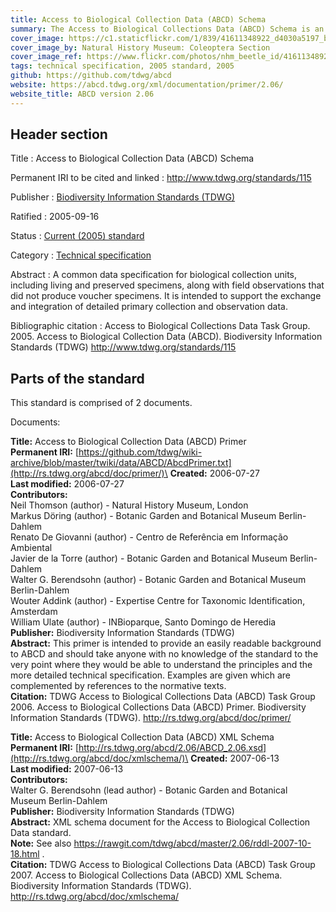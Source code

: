 ```yaml
---
title: Access to Biological Collection Data (ABCD) Schema
summary: The Access to Biological Collections Data (ABCD) Schema is an evolving comprehensive standard for the access to and exchange of data about specimens and observations (a.k.a. primary biodiversity data).
cover_image: https://c1.staticflickr.com/1/839/41611348922_d4030a5197_b.jpg
cover_image_by: Natural History Museum: Coleoptera Section
cover_image_ref: https://www.flickr.com/photos/nhm_beetle_id/41611348922/
tags: technical specification, 2005 standard, 2005
github: https://github.com/tdwg/abcd
website: https://abcd.tdwg.org/xml/documentation/primer/2.06/
website_title: ABCD version 2.06
---
```


## Header section

Title
: Access to Biological Collection Data (ABCD) Schema

Permanent IRI to be cited and linked
: <http://www.tdwg.org/standards/115>

Publisher
: [Biodiversity Information Standards (TDWG)](https://www.tdwg.org/)

Ratified
: 2005-09-16

Status
: [Current (2005) standard](https://www.tdwg.org/standards/status-and-categories/)

Category
: [Technical specification](https://www.tdwg.org/standards/status-and-categories/)

Abstract
: A common data specification for biological collection units, including living and preserved specimens, along with field observations that did not produce voucher specimens. It is intended to support the exchange and integration of detailed primary collection and observation data.

Bibliographic citation
: Access to Biological Collections Data Task Group. 2005. Access to Biological Collection Data (ABCD). Biodiversity Information Standards (TDWG) http://www.tdwg.org/standards/115

## Parts of the standard

This standard is comprised of 2 documents. 

Documents:

**Title:** Access to Biological Collection Data (ABCD) Primer\
**Permanent IRI:** [https://github.com/tdwg/wiki-archive/blob/master/twiki/data/ABCD/AbcdPrimer.txt](http://rs.tdwg.org/abcd/doc/primer/)\
**Created:** 2006-07-27\
**Last modified:** 2006-07-27\
**Contributors:**\
Neil Thomson (author) - Natural History Museum, London\
Markus Döring (author) - Botanic Garden and Botanical Museum Berlin-Dahlem \
Renato De Giovanni (author) - Centro de Referência em Informação Ambiental\
Javier de la Torre (author) - Botanic Garden and Botanical Museum Berlin-Dahlem \
Walter G. Berendsohn (author) - Botanic Garden and Botanical Museum Berlin-Dahlem \
Wouter Addink (author) - Expertise Centre for Taxonomic Identification, Amsterdam \
William Ulate  (author) - INBioparque, Santo Domingo de Heredia \
**Publisher:** Biodiversity Information Standards (TDWG)\
**Abstract:** This primer is intended to provide an easily readable background to ABCD and should take anyone with no knowledge of the standard to the very point where they would be able to understand the principles and the more detailed technical specification. Examples are given which are complemented by references to the normative texts.\
**Citation:** TDWG Access to Biological Collections Data (ABCD) Task Group 2006. Access to Biological Collections Data (ABCD) Primer. Biodiversity Information Standards (TDWG). http://rs.tdwg.org/abcd/doc/primer/

**Title:** Access to Biological Collection Data (ABCD) XML Schema\
**Permanent IRI:** [http://rs.tdwg.org/abcd/2.06/ABCD_2.06.xsd](http://rs.tdwg.org/abcd/doc/xmlschema/)\
**Created:** 2007-06-13\
**Last modified:** 2007-06-13\
**Contributors:**\
Walter G. Berendsohn (lead author) - Botanic Garden and Botanical Museum Berlin-Dahlem \
**Publisher:** Biodiversity Information Standards (TDWG)\
**Abstract:** XML schema document for the Access to Biological Collection Data standard.\
**Note:** See also https://rawgit.com/tdwg/abcd/master/2.06/rddl-2007-10-18.html .\
**Citation:** TDWG Access to Biological Collections Data (ABCD) Task Group 2007. Access to Biological Collections Data (ABCD) XML Schema. Biodiversity Information Standards (TDWG). http://rs.tdwg.org/abcd/doc/xmlschema/

